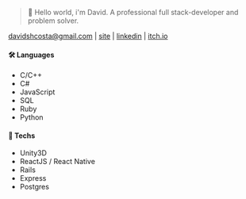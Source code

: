 > 👋 Hello world, i'm David. A professional full stack-developer and problem solver.

[davidshcosta@gmail.com](mailto:davidshcosta@gmail.com) | [site](https://scostadavid.github.io) | [linkedin](https://www.linkedin.com/in/scostadavid/) | [itch.io](https://0xdc.itch.io/)

#### 🛠️ Languages
  - C/C++
  - C#
  - JavaScript
  - SQL 
  - Ruby
  - Python

#### 🔧 Techs
  - Unity3D
  - ReactJS / React Native
  - Rails
  - Express
  - Postgres
 
<!-- Toasty 🍞 -->

